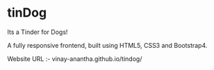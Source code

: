 # tinDog

Its a Tinder for Dogs!

A fully responsive frontend, built using HTML5, CSS3 and Bootstrap4.

Website URL :- vinay-anantha.github.io/tindog/
